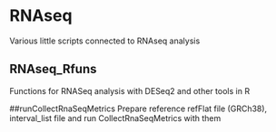 # RNAseq
Various little scripts connected to RNAseq analysis

## RNAseq_Rfuns 
Functions for RNASeq analysis with DESeq2 and other tools in R

##runCollectRnaSeqMetrics
Prepare reference refFlat file (GRCh38), interval_list file and run CollectRnaSeqMetrics with them
